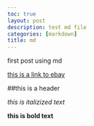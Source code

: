 ```yaml
---
toc: true
layout: post
description: test md file
categories: [markdown]
title: md
---
```


first post using md

[this is a link to ebay](https://www.ebay.com/)

##this is a header

*this is italizized text*

**this is bold text**
